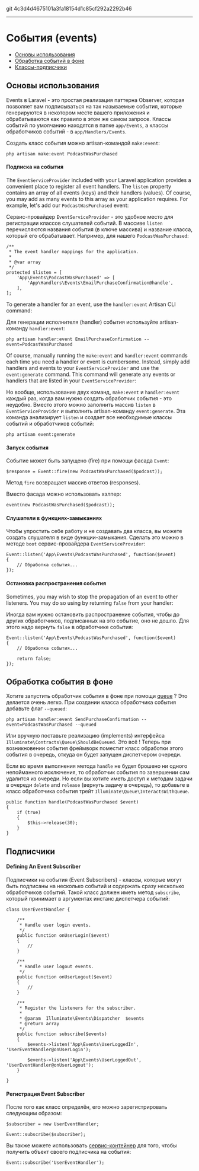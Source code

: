 git 4c3d4d4675101a3fa18154d1c85cf292a2292b46

---

# События (events)

- [Основы использования](#basic-usage)
- [Обработка событий в фоне](#queued-event-handlers)
- [Классы-подписчики](#event-subscribers)

<a name="basic-usage"></a>
## Основы использования

Events в Laravel - это простая реализация паттерна Observer, которая позволяет вам подписываться на так называемые события, которые генерируются в некотором месте вашего приложения и обрабатываются как правило в этом же самом запросе. Классы событий по умолчанию находятся в папке `app/Events`, а классы обработчиков событий - в `app/Handlers/Events`.

Создать класс события можно artisan-командой `make:event`:

	php artisan make:event PodcastWasPurchased

#### Подписка на события

The `EventServiceProvider` included with your Laravel application provides a convenient place to register all event handlers. The `listen` property contains an array of all events (keys) and their handlers (values). Of course, you may add as many events to this array as your application requires. For example, let's add our `PodcastWasPurchased` event:

Сервис-провайдер `EventServiceProvider` - это удобное место для регистрации классов слушателей событий. В массиве `listen` перечисляются названия события (в ключе массива) и название класса, который его обрабатывает. Например, для нашего `PodcastWasPurchased`:

	/**
	 * The event handler mappings for the application.
	 *
	 * @var array
	 */
	protected $listen = [
		'App\Events\PodcastWasPurchased' => [
			'App\Handlers\Events\EmailPurchaseConfirmation@handle',
		],
	];

To generate a handler for an event, use the `handler:event` Artisan CLI command:

Для генерации исполнителя (handler) события используйте artisan-команду `handler:event`:

	php artisan handler:event EmailPurchaseConfirmation --event=PodcastWasPurchased

Of course, manually running the `make:event` and `handler:event` commands each time you need a handler or event is cumbersome. Instead, simply add handlers and events to your `EventServiceProvider` and use the `event:generate` command. This command will generate any events or handlers that are listed in your `EventServiceProvider`:

Но вообще, использование двух команд, `make:event` и `handler:event` каждый раз, когда вам нужно создать обработчик события - это неудобно. Вместо этого можно заполнить массив `listen` в `EventServiceProvider` и выполнить artisan-команду `event:generate`. Эта команда анализирует `listen` и создает все необходимые классы событий и обработчиков событий:

	php artisan event:generate

#### Запуск события

Событие может быть запущено (fire) при помощи фасада `Event`:

	$response = Event::fire(new PodcastWasPurchased($podcast));

Метод `fire` возвращает массив ответов (responses).

Вместо фасада можно использовать хэлпер:

	event(new PodcastWasPurchased($podcast));

#### Слушатели в функциях-замыканиях

Чтобы упростить себе работу и не создавать два класса, вы можете создать слушателя в виде функции-замыкания. Сделать это можно в методе `boot` сервис-провайдера `EventServiceProvider`:

	Event::listen('App\Events\PodcastWasPurchased', function($event)
	{
		// Обработка события...
	});

#### Остановка распространения события

Sometimes, you may wish to stop the propagation of an event to other listeners. You may do so using by returning `false` from your handler:

Иногда вам нужно остановить распространение события, чтобы до других обработчиков, подписанных на это событие, оно не дошло. Для этого надо вернуть `false` в обработчике события:

	Event::listen('App\Events\PodcastWasPurchased', function($event)
	{
		// Обработка события...

		return false;
	});

<a name="queued-event-handlers"></a>
## Обработка события в фоне

Хотите запустить обработчик события в фоне при помощи [queue](/docs/master/queues) ? Это делается очень легко. При создании класса обработчика события добавьте флаг `--queued`:

	php artisan handler:event SendPurchaseConfirmation --event=PodcastWasPurchased --queued

Или вручную поставьте реализацию (implements) интерфейса `Illuminate\Contracts\Queue\ShouldBeQueued`. Это всё ! Теперь при возникновении события фреймворк поместит класс обработки этого события в очередь, откуда он будет запущен диспетчером очереди.

Если во время выполнения метода `handle` не будет брошено ни одного непойманного исключения, то обработчик события по завершении сам удалится из очереди. Но если вы хотите иметь доступ к методам задачи в очереди `delete` and `release` (вернуть задачу в очередь), то добавьте в класс обработчика события трейт `Illuminate\Queue\InteractsWithQueue`.

	public function handle(PodcastWasPurchased $event)
	{
		if (true)
		{
			$this->release(30);
		}
	}

<a name="event-subscribers"></a>
## Подписчики 

#### Defining An Event Subscriber

Подписчики на события (Event Subscribers) - классы, которые могут быть подписаны на несколько событий и содержать сразу несколько обработчиков событий. Такой класс должен иметь метод `subscribe`, который принимает в аргументах инстанс диспетчера событий:

	class UserEventHandler {

		/**
		 * Handle user login events.
		 */
		public function onUserLogin($event)
		{
			//
		}

		/**
		 * Handle user logout events.
		 */
		public function onUserLogout($event)
		{
			//
		}

		/**
		 * Register the listeners for the subscriber.
		 *
		 * @param  Illuminate\Events\Dispatcher  $events
		 * @return array
		 */
		public function subscribe($events)
		{
			$events->listen('App\Events\UserLoggedIn', 'UserEventHandler@onUserLogin');

			$events->listen('App\Events\UserLoggedOut', 'UserEventHandler@onUserLogout');
		}

	}

#### Регистрация Event Subscriber

После того как класс определён, его можно зарегистрировать следующим образом:

	$subscriber = new UserEventHandler;

	Event::subscribe($subscriber);

Вы также можете использовать [сервис-контейнер](/docs/master/container) для того, чтобы получить объект своего подписчика на события:

	Event::subscribe('UserEventHandler');

